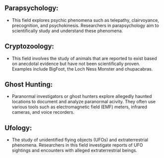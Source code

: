 ## Parapsychology:
 - This field explores psychic phenomena such as telepathy, clairvoyance, precognition, and psychokinesis. Researchers in parapsychology aim to scientifically study and understand these phenomena.

## Cryptozoology:
 - This field involves the study of animals that are reported to exist based on anecdotal evidence but have not been scientifically proven. Examples include BigFoot, the Loch Ness Monster and chupacabras.

## Ghost Hunting:
 - Paranormal investigators or ghost hunters explore allegedly haunted locations to document and analyze paranormal acivity. They often use various tools such as electromagnetic field (EMF) meters, infrared
   cameras, and voice recorders.

## Ufology:
 - The study of unidentified flying objects (UFOs) and extraterrestrial phenomena. Researchers in this field investigate reports of UFO sightings and encounters with alleged extraterrestrial beings.
